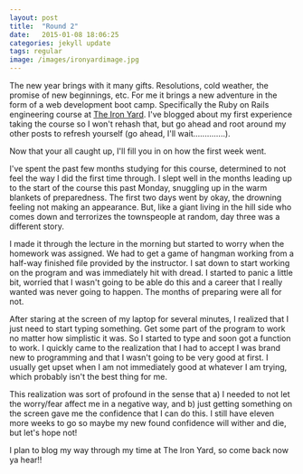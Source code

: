 ```yaml
---
layout: post
title:  "Round 2"
date:   2015-01-08 18:06:25
categories: jekyll update
tags: regular
image: /images/ironyardimage.jpg
---
```



The new year brings with it many gifts.  Resolutions, cold weather, the promise of new beginnings, etc.  For me it brings a new adventure in the form of a web development boot camp.  Specifically the Ruby on Rails engineering course at <a href="http://theironyard.com/academy/rails-engineering/"> The Iron Yard</a>.  I've blogged about my first experience taking the course so I won't rehash that, but go ahead and root around my other posts to refresh yourself (go ahead, I'll wait..............).

Now that your all caught up, I'll fill you in on how the first week went.  

I've spent the past few months studying for this course, determined to not feel the way I did the first time through.  I slept well in the months leading up to the start of the course this past Monday, snuggling up in the warm blankets of preparedness.  The first two days went by okay, the drowning feeling  not making an appearance.  But, like a giant living in the hill side who comes down and terrorizes the townspeople at random, day three was a different story.  

I made it through the lecture in the morning but started to worry when the homework was assigned.  We had to get a game of hangman working from a half-way finished file provided by the instructor.  I sat down to start working on the program and was immediately hit with dread.  I started to panic a little bit, worried that I wasn't going to be able do this and a career that I really wanted was never going to happen.  The months of preparing were all for not.  

After staring at the screen of my laptop for several minutes, I realized that I just need to start typing something.  Get some part of the program to work no matter how simplistic it was.  So I started to type and soon got a function to work.  I quickly came to the realization that I had to accept I was brand new to programming and that I wasn't going to be very good at first.  I usually get upset when I am not immediately good at whatever I am trying, which probably isn't the best thing for me.  

This realization was sort of profound in the sense that a) I needed to not let the worry/fear affect me in a negative way, and b) just getting something on the screen gave me the confidence that I can do this.  I still have eleven more weeks to go so maybe my new found confidence will wither and die, but let's hope not!

I plan to blog my way through my time at The Iron Yard, so come back now ya hear!!

